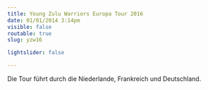 ```yaml
---
title: Young Zulu Warriors Europa Tour 2016 
date: 01/01/2014 3:14pm
visible: false
routable: true
slug: yzw16

lightslider: false

---
```


Die Tour führt durch die Niederlande, Frankreich und Deutschland.